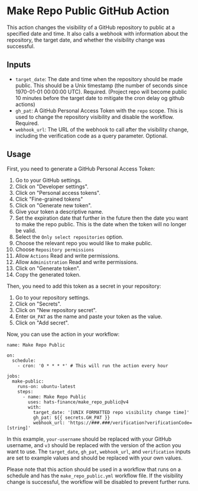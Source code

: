 # Make Repo Public GitHub Action

This action changes the visibility of a GitHub repository to public at a specified date and time. It also calls a webhook with information about the repository, the target date, and whether the visibility change was successful.

## Inputs

- `target_date`: The date and time when the repository should be made public. This should be a Unix timestamp (the number of seconds since 1970-01-01 00:00:00 UTC). Required. (Project repo will become public 10 minutes before the target date to mitigate the cron delay og github actions)
- `gh_pat`: A GitHub Personal Access Token with the `repo` scope. This is used to change the repository visibility and disable the workflow. Required.
- `webhook_url`: The URL of the webhook to call after the visibility change, including the verification code as a query parameter. Optional.

## Usage

First, you need to generate a GitHub Personal Access Token:

1. Go to your GitHub settings.
2. Click on "Developer settings".
3. Click on "Personal access tokens".
4. Click "Fine-grained tokens"
5. Click on "Generate new token".
6. Give your token a descriptive name.
7. Set the expiration date that further in the future then the date you want to make the repo public. This is the date when the token will no longer be valid.
8. Select the `Only select repositories` option.
9. Choose the relevant repo you would like to make public.
10. Choose `Repository permissions`
11. Allow `Actions` Read and write permissions.
12. Allow `Administration` Read and write permissions.
14. Click on "Generate token".
15. Copy the generated token.

Then, you need to add this token as a secret in your repository:

1. Go to your repository settings.
2. Click on "Secrets".
3. Click on "New repository secret".
4. Enter `GH_PAT` as the name and paste your token as the value.
5. Click on "Add secret".

Now, you can use the action in your workflow:
```
name: Make Repo Public

on:
  schedule:
    - cron: '0 * * * *' # This will run the action every hour

jobs:
  make-public:
    runs-on: ubuntu-latest
    steps:
      - name: Make Repo Public
        uses: hats-finance/make_repo_public@v4
        with:
          target_date: '[UNIX FORMATTED repo visibility change time]'
          gh_pat: ${{ secrets.GH_PAT }}
          webhook_url: 'https://###.###/verification?verificationCode=[string]'
```

In this example, `your-username` should be replaced with your GitHub username, and `v3` should be replaced with the version of the action you want to use. The `target_date`, `gh_pat`, `webhook_url`, and `verification` inputs are set to example values and should be replaced with your own values.

Please note that this action should be used in a workflow that runs on a schedule and has the `make_repo_public.yml` workflow file. If the visibility change is successful, the workflow will be disabled to prevent further runs.
